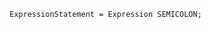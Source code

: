 <!-- This file is generated automatically by infrastructure scripts. Please don't edit by hand. -->

```{ .ebnf .slang-ebnf #ExpressionStatement }
ExpressionStatement = Expression SEMICOLON;
```
